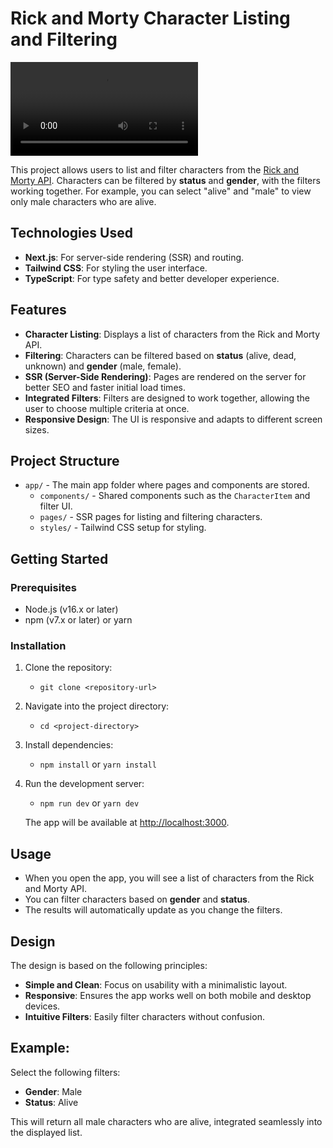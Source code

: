 # Rick and Morty Character Listing and Filtering

![Video](/video.mp4)

This project allows users to list and filter characters from the [Rick and Morty API](https://rickandmortyapi.com). Characters can be filtered by **status** and **gender**, with the filters working together. For example, you can select "alive" and "male" to view only male characters who are alive.

## Technologies Used

- **Next.js**: For server-side rendering (SSR) and routing.
- **Tailwind CSS**: For styling the user interface.
- **TypeScript**: For type safety and better developer experience.

## Features

- **Character Listing**: Displays a list of characters from the Rick and Morty API.
- **Filtering**: Characters can be filtered based on **status** (alive, dead, unknown) and **gender** (male, female).
- **SSR (Server-Side Rendering)**: Pages are rendered on the server for better SEO and faster initial load times.
- **Integrated Filters**: Filters are designed to work together, allowing the user to choose multiple criteria at once.
- **Responsive Design**: The UI is responsive and adapts to different screen sizes.

## Project Structure

- `app/` - The main app folder where pages and components are stored.
  - `components/` - Shared components such as the `CharacterItem` and filter UI.
  - `pages/` - SSR pages for listing and filtering characters.
  - `styles/` - Tailwind CSS setup for styling.

## Getting Started

### Prerequisites

- Node.js (v16.x or later)
- npm (v7.x or later) or yarn

### Installation

1. Clone the repository:

   - `git clone <repository-url>`

2. Navigate into the project directory:

   - `cd <project-directory>`

3. Install dependencies:

   - `npm install` or `yarn install`

4. Run the development server:

   - `npm run dev` or `yarn dev`

   The app will be available at [http://localhost:3000](http://localhost:3000).

## Usage

- When you open the app, you will see a list of characters from the Rick and Morty API.
- You can filter characters based on **gender** and **status**.
- The results will automatically update as you change the filters.

## Design

The design is based on the following principles:

- **Simple and Clean**: Focus on usability with a minimalistic layout.
- **Responsive**: Ensures the app works well on both mobile and desktop devices.
- **Intuitive Filters**: Easily filter characters without confusion.

## Example:

Select the following filters:

- **Gender**: Male
- **Status**: Alive

This will return all male characters who are alive, integrated seamlessly into the displayed list.
